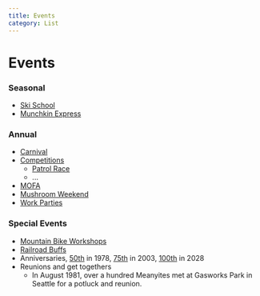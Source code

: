 ```yaml
---
title: Events
category: List
---
```

# Events
### Seasonal
- [Ski School](/Ski-School)
- [Munchkin Express](/Munchkin-Express)

### Annual
- [Carnival](/Event/Carnival)
- [Competitions](Competitions)
    - [Patrol Race](/Event/Patrol-Race)
    - ...
- [MOFA](/Event/MOFA)
- [Mushroom Weekend](/Event/Mushroom-Weekend)
- [Work Parties](/Work-Parties)

### Special Events
- [Mountain Bike Workshops](Mountain-Bike-Workshops)
- [Railroad Buffs](Railroad-Buffs)
- Anniversaries, [50th](/Mountaineer-Annual#1978) in 1978, [75th](Anniversary#75th) in 2003, [100th](Anniversary#100th) in 2028
- Reunions and get togethers
    - In August 1981, over a hundred Meanyites met at Gasworks Park in Seattle for a potluck and reunion.
